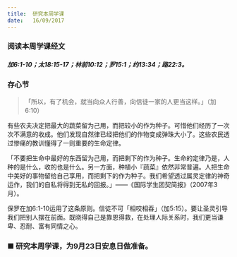 ```yaml
---
title:  研究本周学课
date:   16/09/2017
---
```


### 阅读本周学课经文

##### 加6:1-10；太18:15-17；林前10:12；罗15:1；约13:34；路22:3。

### 存心节

> <p>「所以，有了机会，就当向众人行善，向信徒一家的人更当这样。」（加6:10）</p>

有些农夫决定把最大的蔬菜留为己用，而把较小的作为种子。可惜他们经历了一次次不满意的收成。他们发现自然律已经把他们的作物变成弹珠大小了。这些农民透过惨痛的教训懂得了一则重要的生命定律。

「不要把生命中最好的东西留为己用，而把剩下的作为种子。生命的定律乃是，人种的是什么，收的也是什么。另一方面，种植小『蔬菜』依然非常普遍。人把生命中美好的事物留给自己享用，而把剩下的作为种子。我们希望透过属灵定律的神奇运作，我们的自私将得到无私的回报。」——《国际学生团契简报》（2007年3月）。

保罗在加6:1-10运用了这条原则。信徒不可「相咬相吞」（加5:15）。要让圣灵引导我们把别人摆在前面。既晓得自己是靠恩得救，在处理人际关系时，我们更当谦卑、忍耐、富有同情之心。

### ■ 研究本周学课，为9月23日安息日做准备。
